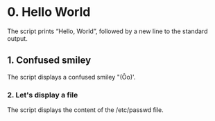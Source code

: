 # 0. Hello World
The script prints “Hello, World”, followed by a new line to the standard output.
## 1. Confused smiley
The script displays a confused smiley "(Ôo)'.
### 2. Let's display a file
The script displays the content of the /etc/passwd file.
